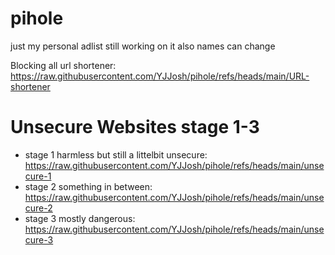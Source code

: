 # pihole
just my personal adlist still working on it also names can change

Blocking all url shortener: https://raw.githubusercontent.com/YJJosh/pihole/refs/heads/main/URL-shortener


<h1>Unsecure Websites stage 1-3</h1>

- stage 1 harmless but still a littelbit unsecure: https://raw.githubusercontent.com/YJJosh/pihole/refs/heads/main/unsecure-1
- stage 2 something in between: https://raw.githubusercontent.com/YJJosh/pihole/refs/heads/main/unsecure-2
- stage 3 mostly dangerous: https://raw.githubusercontent.com/YJJosh/pihole/refs/heads/main/unsecure-3
